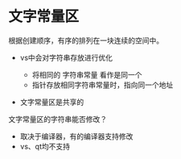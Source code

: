 # 文字常量区

根据创建顺序，有序的排列在一块连续的空间中。


* vs中会对字符串存放进行优化
    * 将相同的 字符串常量 看作是同一个
    * 指针存放相同字符串常量时，指向同一个地址
    
* 文字常量区是共享的


文字常量区的字符串能否修改？
- 取决于编译器，有的编译器支持修改
- vs、qt均不支持

